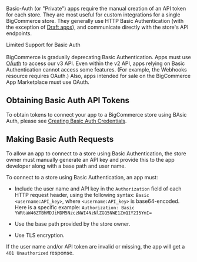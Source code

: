 Basic-Auth (or "Private") apps require the manual creation of an API token for each store. They are most useful for custom integrations for a single BigCommerce store. They generally use HTTP Basic Authentication (with the exception of [Draft apps](#private-apps-with-oauth)), and communicate directly with the store's API endpoints.

<aside class="warning">
<span class="aside-warning-hd">Limited Support for Basic Auth </span><br><br>
BigCommerce is gradually deprecating Basic Authentication. Apps must use <a href="#building-oauth-apps">OAuth</a> to access our v3 API.   
Even within the v2 API, apps relying on Basic Authentication cannot access some features. (For example, the Webhooks resource requires OAuth.) Also, apps intended for sale on the BigCommerce App Marketplace must use OAuth.
</aside>

## <span class="jumptarget" id=""> Obtaining Basic Auth API Tokens </span>

To obtain tokens to connect your app to a BigCommerce store using BAsic Auth, please see [Creating Basic Auth Credentials](#basiccred).

## <span class="jumptarget"> Making Basic Auth Requests </span>

To allow an app to connect to a store using Basic Authentication, the store owner must manually generate an API key and provide this to the app developer along with a base path and user name.

To connect to a store using Basic Authentication, an app must:

*   Include the user name and API key in the `Authorization` field of each HTTP request header, using the following syntax: <NOBR>`Basic <username:API_key>`,</nobr> where `<username:API_key>` is base64-encoded. Here is a specific example:
    <NOBR>`Authorization: Basic YWRtaW46ZTBhMDJiMDM5NzczNWI4NzNlZGQ5NWE1ZmQ1Y2I5YmI=`</nobr>

*   Use the base path provided by the store owner.

*   Use TLS encryption.

If the user name and/or API token are invalid or missing, the app will get a `401 Unauthorized` response.


